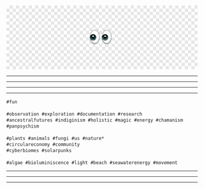 

![](../images/emoji/eyes.png) 

***********
***********
***********
***
	#fun 

	#observation #exploration #documentation #research
	#ancestralfutures #indiginism #holistic #magic #energy #chamanism #panpsychism	

	#plants #animals #fungi #us #nature*
	#circulareconomy #community
	#cyberbiomes #solarpunks

	#algae #bioluminiscence #light #beach #seawaterenergy #movement

***********
***********
***********